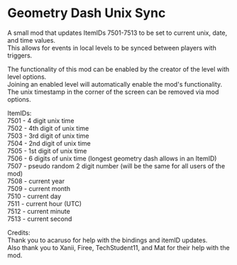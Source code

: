 # Geometry Dash Unix Sync

A small mod that updates ItemIDs 7501-7513 to be set to current unix, date, and time values.<br />
This allows for events in local levels to be synced between players with triggers.<br />

The functionality of this mod can be enabled by the creator of the level with level options.<br />
Joining an enabled level will automatically enable the mod's functionality.<br />
The unix timestamp in the corner of the screen can be removed via mod options.<br />

ItemIDs:<br />
7501 - 4 digit unix time<br />
7502 - 4th digit of unix time<br />
7503 - 3rd digit of unix time<br />
7504 - 2nd digit of unix time<br />
7505 - 1st digit of unix time<br />
7506 - 6 digits of unix time (longest geometry dash allows in an ItemID)<br />
7507 - pseudo random 2 digit number (will be the same for all users of the mod)<br />
7508 - current year<br />
7509 - current month<br />
7510 - current day<br />
7511 - current hour (UTC)<br />
7512 - current minute<br />
7513 - current second<br />

Credits:<br />
Thank you to acaruso for help with the bindings and itemID updates.<br />
Also thank you to Xanii, Firee, TechStudent11, and Mat for their help with the mod.<br />
